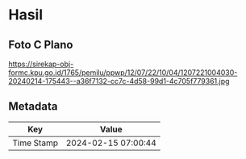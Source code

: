 # Hasil

## Foto C Plano

https://sirekap-obj-formc.kpu.go.id/1765/pemilu/ppwp/12/07/22/10/04/1207221004030-20240214-175443--a36f7132-cc7c-4d58-99d1-4c705f779361.jpg


## Metadata

| Key        | Value               |
| ---------- | ------------------- |
| Time Stamp | 2024-02-15 07:00:44 |



